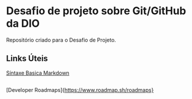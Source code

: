 # Desafio de projeto sobre Git/GitHub da DIO
Repositório criado para o Desafio de Projeto.

## Links Úteis
[Síntaxe Basica Markdown](https://markdownguide.org/getting-started/)
##
[Developer Roadmaps]{https://www.roadmap.sh/roadmaps}
